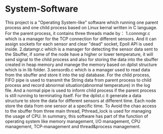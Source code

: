 # System-Software
This project is a "Operating System-like" software which running one parent process and one child process based on Linux kernal written in C language.
For the parent process, it contains three threads made by：
1.connmgr.c which is a manager for the TCP connection for different sensors. And it can assign sockets for each sensor and clear "dead" socket, Epoll API is used inside.
2.datamgr.c which is a manager for detecting the sensor data sent to the Sbuffer, if some of the node have a higher or lower temperature, it will send signal to the child process
and also for storing the data into the sbuffer created in heap memory and manege the memory based on dplist structure which is in lib folder.
3.sensordb.c which is a manager used to read data from the sbuffer and store it into the sql database.
For the child process, FIFO pipe is used to transmit the String data from parent process to child process and record abnormal situation(abnormal temperature) in the log file.
And a normal pipe is used to inform child process if the parent process is still running to terminating itself.
For the dplist.c it generate a data structure to store the data for different sensors at different time. Each node store the data from one sensor at a specific time.
To Avoid the chao access to the sbuffer from three main thread, Pthread_lock is used for managing the usage of CPU.
In summary, this software has part of the function of operating system like memory management, I/O management, CPU management, TCP-management and thread&process management.

